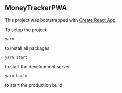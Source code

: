 ## MoneyTrackerPWA

This project was bootstrapped with [Create React App](https://github.com/facebookincubator/create-react-app).

To setup the project:

```yarn```

to install all packages

```yarn start```

to start the development server

```yarn build```

to start the production build

